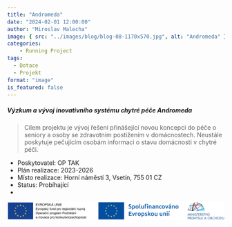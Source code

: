 ```yaml
---
title: "Andromeda"
date: "2024-02-01 12:00:00"
author: "Miroslav Malecha"
image: { src: "../images/blog/blog-08-1170x570.jpg", alt: "Andromeda" }
categories:
    - Running Project
tags:
  - Dotace
  - Projekt
format: "image"
is_featured: false
---
```


##### Výzkum a vývoj inovativního systému chytré péče Andromeda

> Cílem projektu je vývoj řešení přinášející novou koncepci do péče o seniory a osoby
> se zdravotním postižením v domácnostech. Neustále poskytuje pečujícím osobám informaci
> o stavu domácnosti v chytré péči.

* Poskytovatel: OP TAK
* Plán realizace: 2023-2026
* Místo realizace: Horní náměstí 3, Vsetín, 755 01 CZ
* Status: Probíhající
*

![OP TAK](../images/blog/andromeda.png "OP TAK")